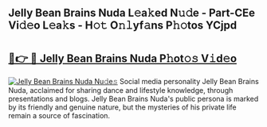 ## Jelly Bean Brains Nuda L𝚎a𝚔ed N𝚞𝚍e - Part-CEe Vi𝚍𝚎o L𝚎a𝚔s - H𝚘𝚝 O𝚗𝚕yf𝚊ns P𝚑𝚘tos YCjpd

# <h2><a href="http://kf5edh.oniu.top/?m=Jelly+Bean+Brains+Nuda">🔗👉 🔴 Jelly Bean Brains Nuda P𝚑ot𝚘𝚜 V𝚒d𝚎o</a></h2>

[![Jelly Bean Brains Nuda Nu𝚍e𝚜](https://i.imgur.com/0qMVB7G.gif)](http://kf5edh.oniu.top/?m=Jelly+Bean+Brains+Nuda)
Social media personality Jelly Bean Brains Nuda, acclaimed for sharing dance and lifestyle knowledge, through presentations and blogs. Jelly Bean Brains Nuda's public persona is marked by its friendly and genuine nature, but the mysteries of his private life remain a source of fascination.  
